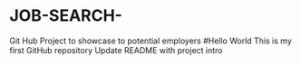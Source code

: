 # JOB-SEARCH-
Git Hub Project to showcase to potential employers 
#Hello World 
This is my first GitHub repository 
Update README with project intro
